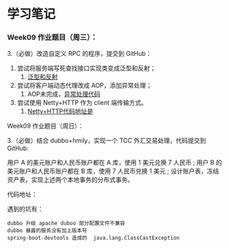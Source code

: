 # 学习笔记


### Week09 作业题目（周三）：
3.（必做）改造自定义 RPC 的程序，提交到 GitHub：

1. 尝试将服务端写死查找接口实现类变成泛型和反射；
   1. [泛型和反射]()
2. 尝试将客户端动态代理改成 AOP，添加异常处理；
   1. AOP未完成，[异常处理代码]()
3. 尝试使用 Netty+HTTP 作为 client 端传输方式。
   1. [Netty+HTTP代码地址是]()

Week09 作业题目（周日）：

3.（必做）结合 dubbo+hmily，实现一个 TCC 外汇交易处理，代码提交到 GitHub:

用户 A 的美元账户和人民币账户都在 A 库，使用 1 美元兑换 7 人民币 ;
用户 B 的美元账户和人民币账户都在 B 库，使用 7 人民币兑换 1 美元 ;
设计账户表，冻结资产表，实现上述两个本地事务的分布式事务。

代码地址： 

遇到的坑有：
```plain
dubbo 升级 apache duboo 部分配置文件不兼容
dubbo 暴露的服务没有加上版本号
spring-boot-devtools 造成的  java.lang.ClassCastException
```
